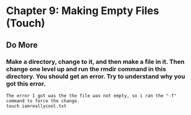 
# Chapter 9: Making Empty Files (Touch)

## Do More

### Make a directory, change to it, and then make a file in it. Then change one level up and run the rmdir command in this directory. You should get an error. Try to understand why you got this error.

    The error I got was the the file was not empty, so i ran the "-f" command to force the change.
    touch iamreallycool.txt

